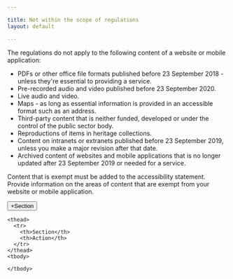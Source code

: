 ```yaml
---

title: Not within the scope of regulations
layout: default

---
```


The regulations do not apply to the following content of a website or mobile application:

* PDFs or other office file formats published before 23 September 2018 - unless they're essential to providing a service.
* Pre-recorded audio and video published before 23 September 2020.
* Live audio and video.
* Maps - as long as essential information is provided in an accessible format such as an address.
* Third-party content that is neither funded, developed or under the control of the public sector body.
* Reproductions of items in heritage collections.
* Content on intranets or extranets published before 23 September 2019, unless you make a major revision after that date.
* Archived content of websites and mobile applications that is no longer updated after 23 September 2019 or needed for a service.

Content that is exempt must be added to the accessibility statement. Provide information on the areas of content that are exempt from your website or mobile application.

<button class="ds_button  ds_button--secondary" id="addOneButton" onclick="addOne('outside-scope')">+Section</button>

<div>

  <table class="ds_table" data-smallscreen="boxes" id="table-outside-scope" style="display:none;">
    <caption>Outside scope of regulations</caption>

    <thead>
      <tr>
        <th>Section</th>
        <th>Action</th>
      </tr>
    </thead>
    <tbody>

    </tbody>
  </table>
</div>

<div id="addToPage">

</div>
